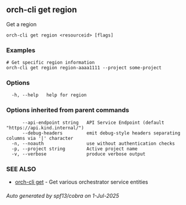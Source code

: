 ## orch-cli get region

Get a region

```
orch-cli get region <resourceid> [flags]
```

### Examples

```
# Get specific region information
orch-cli get region region-aaaa1111 --project some-project
```

### Options

```
  -h, --help   help for region
```

### Options inherited from parent commands

```
      --api-endpoint string   API Service Endpoint (default "https://api.kind.internal/")
      --debug-headers         emit debug-style headers separating columns via '|' character
  -n, --noauth                use without authentication checks
  -p, --project string        Active project name
  -v, --verbose               produce verbose output
```

### SEE ALSO

* [orch-cli get](orch-cli_get.md)	 - Get various orchestrator service entities

###### Auto generated by spf13/cobra on 1-Jul-2025
